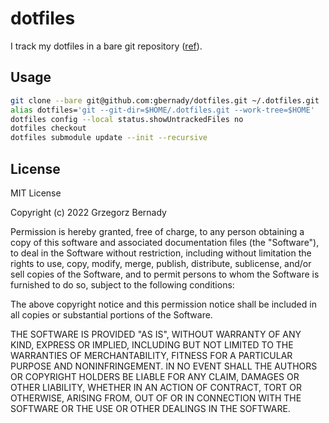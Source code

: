 # dotfiles

I track my dotfiles in a bare git repository ([ref](https://www.google.com/search?q=dotfiles+bare+git+repo)).

## Usage

```zsh
git clone --bare git@github.com:gbernady/dotfiles.git ~/.dotfiles.git
alias dotfiles='git --git-dir=$HOME/.dotfiles.git --work-tree=$HOME'
dotfiles config --local status.showUntrackedFiles no
dotfiles checkout
dotfiles submodule update --init --recursive
```

## License

MIT License

Copyright (c) 2022 Grzegorz Bernady

Permission is hereby granted, free of charge, to any person obtaining a copy
of this software and associated documentation files (the "Software"), to deal
in the Software without restriction, including without limitation the rights
to use, copy, modify, merge, publish, distribute, sublicense, and/or sell
copies of the Software, and to permit persons to whom the Software is
furnished to do so, subject to the following conditions:

The above copyright notice and this permission notice shall be included in all
copies or substantial portions of the Software.

THE SOFTWARE IS PROVIDED "AS IS", WITHOUT WARRANTY OF ANY KIND, EXPRESS OR
IMPLIED, INCLUDING BUT NOT LIMITED TO THE WARRANTIES OF MERCHANTABILITY,
FITNESS FOR A PARTICULAR PURPOSE AND NONINFRINGEMENT. IN NO EVENT SHALL THE
AUTHORS OR COPYRIGHT HOLDERS BE LIABLE FOR ANY CLAIM, DAMAGES OR OTHER
LIABILITY, WHETHER IN AN ACTION OF CONTRACT, TORT OR OTHERWISE, ARISING FROM,
OUT OF OR IN CONNECTION WITH THE SOFTWARE OR THE USE OR OTHER DEALINGS IN THE
SOFTWARE.
